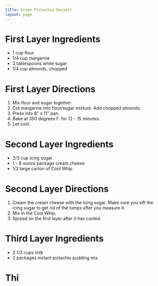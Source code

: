 ```yaml
---
title: Green Pistachio Dessert
layout: page
---
```


# First Layer Ingredients

* 1 cup flour
* 1/4 cup margarine
* 2 tablespoons white sugar
* 1/4 cup almonds, chopped

# First Layer Directions

1. Mix flour and sugar together.
1. Cut margarine into flour/sugar mixture. Add chopped almonds.
1. Press into 8" x 11" pan.
1. Bake at 350 degrees F. for 12 - 15 minutes.
1. Let cool.

# Second Layer Ingredients

* 2/3 cup icing sugar
* 1 - 8 ounce package cream cheese
* 1/2 large carton of Cool Whip

# Second Layer Directions

1. Cream the cream cheese with the icing sugar. Make sure you sift the icing sugar to get rid of the lumps after you measure it.
1. Mix in the Cool Whip.
1. Spread on the first layer after it has cooled.

# Third Layer Ingredients
 
* 2 1/2 cups milk
* 2 packages instant pistachio pudding mix

# Thi
